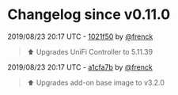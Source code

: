 # Changelog since v0.11.0

2019/08/23 20:17 UTC - [1021f50](https://github.com/hassio-addons/addon-unifi/commit/1021f5040628d7813b85274fb1191cabbae1b4f0) by [@frenck](https://github.com/frenck)
> :arrow_up: Upgrades UniFi Controller to 5.11.39 

2019/08/23 20:17 UTC - [a1cfa7b](https://github.com/hassio-addons/addon-unifi/commit/a1cfa7b22cfb1cc18ee10913644bf97a9cf74102) by [@frenck](https://github.com/frenck)
> :arrow_up: Upgrades add-on base image to v3.2.0 

